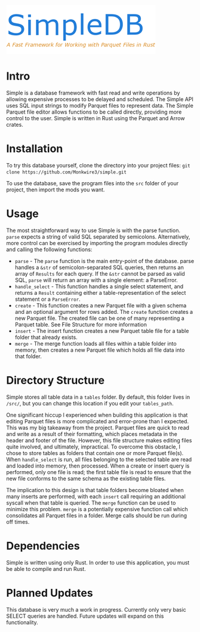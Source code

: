 ![Simple Logo](https://github.com/Monkwire3/simple/blob/main/simple_image.png)


# Intro #
Simple is a database framework with fast read and write operations by allowing expensive processes to be delayed and scheduled. The Simple API uses SQL input strings to modify Parquet files to represent data. The Simple Parquet file editor allows functions to be called directly, providing more control to the user. Simple is written in Rust using the Parquet and Arrow crates.



# Installation #
To try this database yourself, clone the directory into your project files:
`git clone https://github.com/Monkwire3/simple.git`

To use the database, save the program files into the `src` folder of your project, then import the mods you want.

# Usage #
The most straightforward way to use Simple is with the parse function. `parse` expects a string of valid SQL separated by semicolons.  Alternatively, more control can be exercised by importing the program modules directly and calling the following functions:


- `parse` - The `parse` function is the main entry-point of the database. parse handles a `&str` of semicolon-separated SQL queries, then returns an array of `Results` for each query. If the `&str` cannot be parsed as valid SQL, `parse` will return an array with a single element: a ParseError.
- `handle_select` - This function handles a single select statement, and returns a `Result` containing either a table-representation of the select statement or a `ParseError`.
- `create` - This function creates a new Parquet file with a given schema and an optional argument for rows added. The `create` function creates a new Parquet file. The created file can be one of many representing a Parquet table. See File Structure for more information
- `insert` - The insert function creates a new Parquet table file for a table folder that already exists.
- `merge` - The merge function loads all files within a table folder into memory, then creates a new Parquet file which holds all file data into that folder.


# Directory Structure #
Simple stores all table data in a `tables` folder. By default, this folder lives in `/src/`, but you can change this location if you edit your `tables_path`.


One significant hiccup I experienced when building this application is that editing Parquet files is more complicated and error-prone than I expected.  This was my big takeaway from the project. Parquet files are quick to read and write as a result of their formatting, which places metadata in the header and footer of the file. However, this file structure makes editing files quite involved, and ultimately, impractical. To overcome this obstacle, I chose to store tables as folders that contain one or more Parquet file(s). When `handle_select` is run, all files belonging to the selected table are read and loaded into memory, then processed. When a create or insert query is performed, only one file is read; the first table file is read to ensure that the new file conforms to the same schema as the existing table files.

The implication to this design is that table folders become bloated when many inserts are performed, with each `insert` call requiring an additional syscall when that table is queried. The `merge` function can be used to minimize this problem. `merge` is a potentially expensive function call which consolidates all Parquet files in a folder. Merge calls should be run during off times.

# Dependencies #
Simple is written using only Rust. In order to use this application, you must be able to compile and run Rust.

# Planned Updates #
This database is very much a work in progress. Currently only very basic SELECT queries are handled. Future updates will expand on this functionality.

